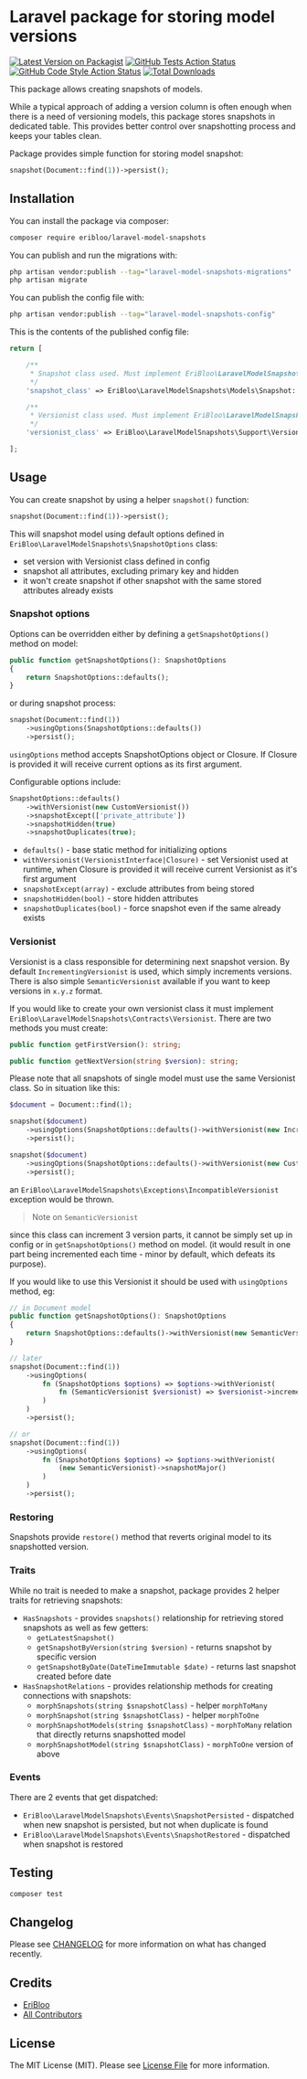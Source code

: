 # Laravel package for storing model versions

[![Latest Version on Packagist](https://img.shields.io/packagist/v/eribloo/laravel-model-snapshots.svg?style=flat-square)](https://packagist.org/packages/eribloo/laravel-model-snapshots)
[![GitHub Tests Action Status](https://img.shields.io/github/actions/workflow/status/eribloo/laravel-model-snapshots/run-tests.yml?branch=main&label=tests&style=flat-square)](https://github.com/eribloo/laravel-model-snapshots/actions?query=workflow%3Arun-tests+branch%3Amain)
[![GitHub Code Style Action Status](https://img.shields.io/github/actions/workflow/status/eribloo/laravel-model-snapshots/fix-php-code-style-issues.yml?branch=main&label=code%20style&style=flat-square)](https://github.com/eribloo/laravel-model-snapshots/actions?query=workflow%3A"Fix+PHP+code+style+issues"+branch%3Amain)
[![Total Downloads](https://img.shields.io/packagist/dt/eribloo/laravel-model-snapshots.svg?style=flat-square)](https://packagist.org/packages/eribloo/laravel-model-snapshots)

This package allows creating snapshots of models.

While a typical approach of adding a version column is often enough when there is a need of versioning models,
this package stores snapshots in dedicated table. This provides better control over snapshotting process and keeps your
tables clean.

Package provides simple function for storing model snapshot:

```php
snapshot(Document::find(1))->persist();
```

## Installation

You can install the package via composer:

```bash
composer require eribloo/laravel-model-snapshots
```

You can publish and run the migrations with:

```bash
php artisan vendor:publish --tag="laravel-model-snapshots-migrations"
php artisan migrate
```

You can publish the config file with:

```bash
php artisan vendor:publish --tag="laravel-model-snapshots-config"
```

This is the contents of the published config file:

```php
return [

    /**
     * Snapshot class used. Must implement EriBloo\LaravelModelSnapshots\Contracts\Snapshot interface.
     */
    'snapshot_class' => EriBloo\LaravelModelSnapshots\Models\Snapshot::class,

    /**
     * Versionist class used. Must implement EriBloo\LaravelModelSnapshots\Contracts\Versionist interface.
     */
    'versionist_class' => EriBloo\LaravelModelSnapshots\Support\Versionists\IncrementingVersionist::class,

];
```

## Usage

You can create snapshot by using a helper `snapshot()` function:

```php
snapshot(Document::find(1))->persist();
```

This will snapshot model using default options defined in `EriBloo\LaravelModelSnapshots\SnapshotOptions` class:

- set version with Versionist class defined in config
- snapshot all attributes, excluding primary key and hidden
- it won't create snapshot if other snapshot with the same stored attributes already exists

### Snapshot options

Options can be overridden either by defining a `getSnapshotOptions()` method on model:

```php
public function getSnapshotOptions(): SnapshotOptions
{
    return SnapshotOptions::defaults();
}
```

or during snapshot process:

```php
snapshot(Document::find(1))
    ->usingOptions(SnapshotOptions::defaults())
    ->persist();
```

`usingOptions` method accepts SnapshotOptions object or Closure.
If Closure is provided it will receive current options as its first argument.

Configurable options include:

```php
SnapshotOptions::defaults()
    ->withVersionist(new CustomVersionist())
    ->snapshotExcept(['private_attribute'])
    ->snapshotHidden(true)
    ->snapshotDuplicates(true);
```

- `defaults()` - base static method for initializing options
- `withVersionist(VersionistInterface|Closure)` - set Versionist used at runtime, when Closure is provided it will
  receive current Versionist as it's first argument
- `snapshotExcept(array)` - exclude attributes from being stored
- `snapshotHidden(bool)` - store hidden attributes
- `snapshotDuplicates(bool)` - force snapshot even if the same already exists

### Versionist

Versionist is a class responsible for determining next snapshot version.
By default `IncrementingVersionist` is used, which simply increments versions.
There is also simple `SemanticVersionist` available if you want to keep versions in `x.y.z` format.

If you would like to create your own versionist class it must implement
`EriBloo\LaravelModelSnapshots\Contracts\Versionist`. There are two methods you must create:

```php
public function getFirstVersion(): string;

public function getNextVersion(string $version): string;
```

Please note that all snapshots of single model must use the same Versionist class. So in situation like this:

```php
$document = Document::find(1);

snapshot($document)
    ->usingOptions(SnapshotOptions::defaults()->withVersionist(new IncrementingVersionist()))
    ->persist();

snapshot($document)
    ->usingOptions(SnapshotOptions::defaults()->withVersionist(new CustomVersionist()))
    ->persist();
```

an `EriBloo\LaravelModelSnapshots\Exceptions\IncompatibleVersionist` exception would be thrown.

> Note on `SemanticVersionist`

since this class can increment 3 version parts, it cannot be simply set up in config or in `getSnapshotOptions()` method
on model.
(it would result in one part being incremented each time - minor by default, which defeats its purpose).

If you would like to use this Versionist it should be used with `usingOptions` method, eg:

```php
// in Document model
public function getSnapshotOptions(): SnapshotOptions
{
    return SnapshotOptions::defaults()->withVersionist(new SemanticVersionist());
}

// later
snapshot(Document::find(1))
    ->usingOptions(
        fn (SnapshotOptions $options) => $options->withVerionist(
            fn (SemanticVersionist $versionist) => $versionist->incrementMajor()
        )
    )
    ->persist();

// or
snapshot(Document::find(1))
    ->usingOptions(
        fn (SnapshotOptions $options) => $options->withVerionist(
            (new SemanticVersionist)->snapshotMajor()
        )
    )
    ->persist();
```

### Restoring

Snapshots provide `restore()` method that reverts original model to its snapshotted version.

### Traits

While no trait is needed to make a snapshot, package provides 2 helper traits for retrieving snapshots:

- `HasSnapshots` - provides `snapshots()` relationship for retrieving stored snapshots as well as few getters:
    - `getLatestSnapshot()`
    - `getSnapshotByVersion(string $version)` - returns snapshot by specific version
    - `getSnapshotByDate(DateTimeImmutable $date)` - returns last snapshot created before date
- `HasSnapshotRelations` - provides relationship methods for creating connections with snapshots:
    - `morphSnapshots(string $snapshotClass)` - helper `morphToMany`
    - `morphSnapshot(string $snapshotClass)` - helper `morphToOne`
    - `morphSnapshotModels(string $snapshotClass)` - `morphToMany` relation that directly returns snapshotted model
    - `morphSnapshotModel(string $snapshotClass)` - `morphToOne` version of above

### Events

There are 2 events that get dispatched:

- `EriBloo\LaravelModelSnapshots\Events\SnapshotPersisted` - dispatched when new snapshot is persisted, but not when
  duplicate is found
- `EriBloo\LaravelModelSnapshots\Events\SnapshotRestored` - dispatched when snapshot is restored

## Testing

```bash
composer test
```

## Changelog

Please see [CHANGELOG](CHANGELOG.md) for more information on what has changed recently.

[//]: # (## Contributing)

[//]: # ()

[//]: # (Please see [CONTRIBUTING]&#40;CONTRIBUTING.md&#41; for details.)

[//]: # (## Security Vulnerabilities)

[//]: # ()

[//]: # (Please review [our security policy]&#40;../../security/policy&#41; on how to report security vulnerabilities.)

## Credits

- [EriBloo](https://github.com/EriBloo)
- [All Contributors](../../contributors)

## License

The MIT License (MIT). Please see [License File](LICENSE.md) for more information.
